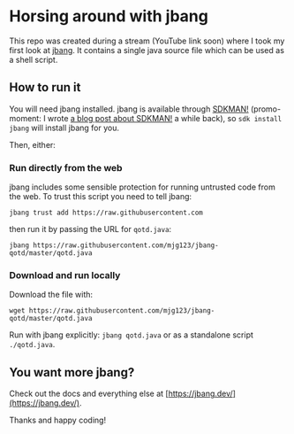 # Horsing around with jbang

This repo was created during a stream (YouTube link soon) where I took my first look at [jbang](https://jbang.dev). It contains a single java source file which can be used as a shell script.

## How to run it

You will need jbang installed. jbang is available through [SDKMAN!](https://sdkman.io/) (promo-moment: I wrote [a blog post about SDKMAN!](https://www.twilio.com/blog/sdkman-work-with-multiple-versions-java) a while back), so `sdk install jbang` will install jbang for you.

Then, either:

### Run directly from the web

jbang includes some sensible protection for running untrusted code from the web. To trust this script you need to tell jbang:

```
jbang trust add https://raw.githubusercontent.com
```

then run it by passing the URL for `qotd.java`:

```
jbang https://raw.githubusercontent.com/mjg123/jbang-qotd/master/qotd.java
```

### Download and run locally

Download the file with:

```
wget https://raw.githubusercontent.com/mjg123/jbang-qotd/master/qotd.java
```

Run with jbang explicitly: `jbang qotd.java` or as a standalone script `./qotd.java`.


## You want more jbang?

Check out the docs and everything else at [https://jbang.dev/](https://jbang.dev/).

Thanks and happy coding!

